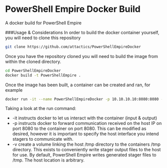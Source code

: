 # PowerShell Empire Docker Build
A docker build for PowerShell Empire

###Usage & Considerations
In order to build the docker container yourself, you will need to clone this repository
```sh
git clone https://github.com/attactics/PowerShellEmpireDocker
```
Once you have the repository cloned you will need to build the image from within the cloned directory.
```sh
cd PowerShellEmpireDocker
docker build -t PowerShellEmpire .
```
Once the image has been built, a container can be created and ran, for example
```sh
docker run -it --name PowerShellEmpireDocker -p 10.10.10.10:8080:8080 -v /tmp:/tmp PowerShellEmpire
```
Taking a look at the run command:
*  -it instructs docker to let us interact with the container (input & output)
*  -p instructs docker to forward communication received on the host IP on port 8080 to the container on port 8080. This can be modified as desired, however it is important to specify the host interface you intend stagers to communicate with.
*  -v create a volume linking the host /tmp directory to the containers /tmp directory. This exists to conveniently write stager output files to the host for use. By default, PowerShell Empire writes generated stager files to /tmp. The host location is arbitrary.
  
  
